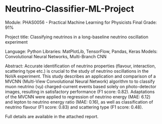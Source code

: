 # Neutrino-Classifier-ML-Project

Module: PHAS0056 - Practical Machine Learning for Physicists
Final Grade: 91%

Project title: Classifying neutrinos in a long-baseline neutrino oscillation experiment

Language: Python
Libraries: MatPlotLib, TensorFlow, Pandas, Keras
Models: Convolutional Neural Networks, Multi-Branch CNN

Abstract: Accurate identification of neutrino properties (flavour, interaction, scattering
type etc.) is crucial to the study of neutrino oscillations in the NoVA experiment. This
study describes an application and comparison of a MVCNN (Multi-View Convolutional
Neural Network) algorithm to to classify muon neutrino (νμ) charged-current events based
solely on photo-detector images, resulting in satisfactory performance (F1 score: 0.82).
Adaptations of the MVCNN were applied to regression of neutrino energy (MAE: 6.12) and
lepton to neutrino energy ratio (MAE: 0.16), as well as classification of neutrino flavour
(F1 score: 0.83) and scattering type (F1 score: 0.48).

Full details are available in the attached report.

